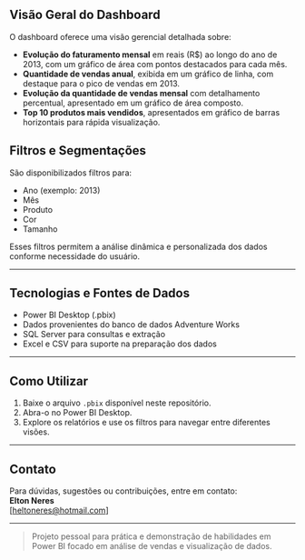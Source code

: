 ## Visão Geral do Dashboard

O dashboard oferece uma visão gerencial detalhada sobre:

- **Evolução do faturamento mensal** em reais (R$) ao longo do ano de 2013, com um gráfico de área com pontos destacados para cada mês.
- **Quantidade de vendas anual**, exibida em um gráfico de linha, com destaque para o pico de vendas em 2013.
- **Evolução da quantidade de vendas mensal** com detalhamento percentual, apresentado em um gráfico de área composto.
- **Top 10 produtos mais vendidos**, apresentados em gráfico de barras horizontais para rápida visualização.

## Filtros e Segmentações

São disponibilizados filtros para:

- Ano (exemplo: 2013)
- Mês
- Produto
- Cor
- Tamanho

Esses filtros permitem a análise dinâmica e personalizada dos dados conforme necessidade do usuário.

---

## Tecnologias e Fontes de Dados

- Power BI Desktop (.pbix)
- Dados provenientes do banco de dados Adventure Works
- SQL Server para consultas e extração
- Excel e CSV para suporte na preparação dos dados

---

## Como Utilizar

1. Baixe o arquivo `.pbix` disponível neste repositório.
2. Abra-o no Power BI Desktop.
4. Explore os relatórios e use os filtros para navegar entre diferentes visões.

---

## Contato

Para dúvidas, sugestões ou contribuições, entre em contato:  
**Elton Neres**  
[heltoneres@hotmail.com]

---

> Projeto pessoal para prática e demonstração de habilidades em Power BI focado em análise de vendas e visualização de dados.
